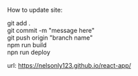 How to update site:  

git add .  
git commit -m "message here"  
git push origin "branch name"  
npm run build  
npn run deploy  

url: https://nelsonly123.github.io/react-app/
